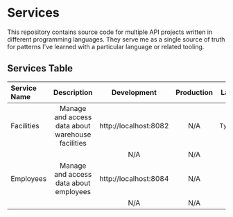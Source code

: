 # Services

This repository contains source code for multiple API projects written in
different programming languages. They serve me as a single source of truth for
patterns I've learned with a particular language or related tooling.

## Services Table

| Service Name |                    Description                    |      Development      | Production |   Language   |
| :----------- | :-----------------------------------------------: | :-------------------: | :--------: | :----------: |
| Facilities   | Manage and access data about warehouse facilities | http://localhost:8082 |    N/A     | `TypeScript` |
|              |                                                   |          N/A          |    N/A     |              |
| Employees    |      Manage and access data about employees       | http://localhost:8084 |    N/A     |     `Go`     |
|              |                                                   |          N/A          |    N/A     |              |

[//]: # "| Tasks        | http://localhost:8084  |    N/A     |     `C#`     |"
[//]: # "|              | https://localhost:8085 |    N/A     |              |"
